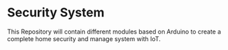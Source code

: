 # Security System
This Repository will contain different modules based on Arduino to create a complete home security and manage system with IoT.
